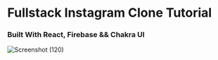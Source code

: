 # Fullstack Instagram Clone Tutorial

### Built With React, Firebase && Chakra UI


![Screenshot (120)](https://github.com/Pramod556/INSTGRAM-CLONE/assets/98465143/cbf87db5-3a46-40c0-826e-b9acaee726bd)
